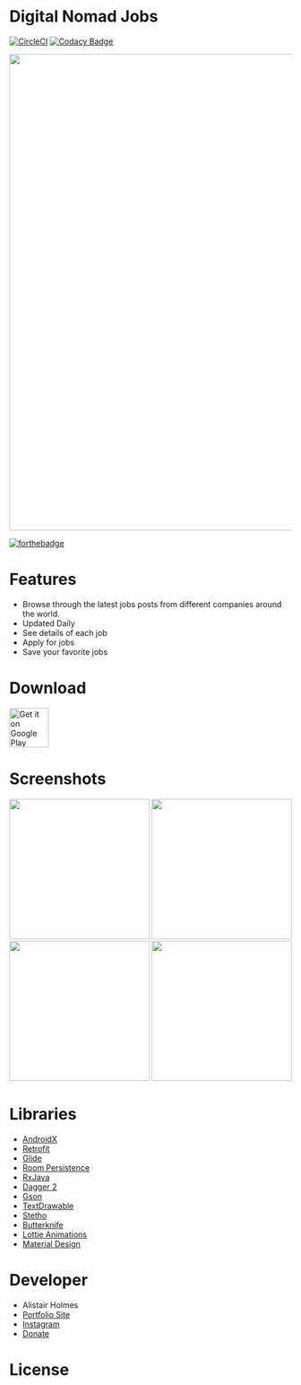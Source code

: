 # Digital Nomad Jobs
[![CircleCI](https://circleci.com/gh/alistairholmes/Digital-Nomad-Jobs/tree/development.svg?style=svg&circle-token=da550d5a48633252deaffd316db536f2c1e95598)](https://circleci.com/gh/alistairholmes/Digital-Nomad-Jobs/tree/development)
[![Codacy Badge](https://api.codacy.com/project/badge/Grade/902c2d286efd462fa33c23c5d60f61a9)](https://www.codacy.com?utm_source=github.com&amp;utm_medium=referral&amp;utm_content=alistairholmes/Digital-Nomad-Jobs&amp;utm_campaign=Badge_Grade)

<img src="https://user-images.githubusercontent.com/22801227/54697789-dd063700-4b36-11e9-882d-fa8aceb457a2.png" width="850">

[![forthebadge](https://forthebadge.com/images/badges/built-for-android.svg)](https://forthebadge.com)

# Features

* Browse through the latest jobs posts from different companies around the world.
* Updated Daily
* See details of each job
* Apply for jobs
* Save your favorite jobs

# Download

<a href="https://play.google.com/store/apps/details?id=io.github.alistairholmes.digitalnomadjobs" target="_blank">
<img src="https://play.google.com/intl/en_us/badges/images/generic/en-play-badge.png" alt="Get it on Google Play" height="70"/></a>


# Screenshots

<img src="https://user-images.githubusercontent.com/22801227/59331785-0a592000-8cf5-11e9-9058-9bf92fdeb59d.png" width="250"> <img src="https://user-images.githubusercontent.com/22801227/59331790-0cbb7a00-8cf5-11e9-8ebf-bece9e2fa13e.png" width="250"><img src="https://user-images.githubusercontent.com/22801227/59331792-0e853d80-8cf5-11e9-8589-aabd51b8184d.png" width="250"> <img src="https://user-images.githubusercontent.com/22801227/59331794-0fb66a80-8cf5-11e9-9a3d-7784c0155e5f.png" width="250">

# Libraries

* [AndroidX](https://developer.android.com/jetpack/androidx)
* [Retrofit](https://github.com/square/retrofit)
* [Glide](https://github.com/bumptech/glide)
* [Room Persistence](https://developer.android.com/topic/libraries/architecture/room)
* [RxJava](https://github.com/ReactiveX/RxJava)
* [Dagger 2](https://github.com/google/dagger)
* [Gson](https://github.com/google/gson)
* [TextDrawable](https://github.com/amulyakhare/TextDrawable)
* [Stetho](https://github.com/facebook/stetho)
* [Butterknife](https://github.com/JakeWharton/butterknife)
* [Lottie Animations](https://github.com/airbnb/lottie-android)
* [Material Design](https://material.io/)

# Developer

* Alistair Holmes
 * [Portfolio Site](http://www.alistair.ml)
 * [Instagram](https://www.instagram.com/alistair.holmes/)
 * [Donate](https://www.paypal.me/alistairholmes)

# License